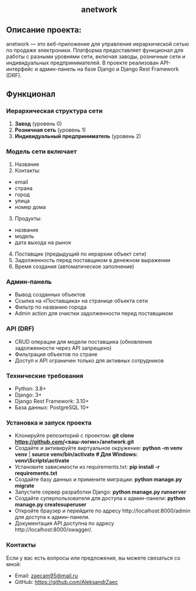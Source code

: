 <h2 align="center">anetwork</h2>

## Описание проекта:
anetwork — это веб-приложение для управления иерархической сетью по продаже электроники. Платформа предоставляет функционал для работы с разными уровнями сети, включая заводы, розничные сети и индивидуальных предпринимателей. В проекте реализован API-интерфейс и админ-панель на базе Django и Django Rest Framework (DRF).

## Функционал
 ### Иерархическая структура сети
1. **Завод** (уровень 0)
2. **Розничная сеть** (уровень 1)
3. **Индивидуальный предприниматель** (уровень 2)
 ### Модель сети включает
1. Название
2. Контакты:
- email
- страна
- город
- улица
- номер дома
3. Продукты:
- название
- модель
- дата выхода на рынок
4. Поставщик (предыдущий по иерархии объект сети)
5. Задолженность перед поставщиком в денежном выражении
6. Время создания (автоматическое заполнение)
 ### Админ-панель
- Вывод созданных объектов
- Ссылка на «Поставщика» на странице объекта сети
- Фильтр по названию города
- Admin action для очистки задолженности перед поставщиком
 ### API (DRF)
- CRUD операции для модели поставщика (обновление задолженности через API запрещено)
- Фильтрация объектов по стране
- Доступ к API ограничен только для активных сотрудников
 ### Технические требования
- Python: 3.8+
- Django: 3+
- Django Rest Framework: 3.10+
- База данных: PostgreSQL 10+

 ### Установка и запуск проекта
- Клонируйте репозиторий с проектом:  **git clone https://github.com/<ваш-логин>/anetwork.git**
- Создайте и активируйте виртуальное окружение: **python -m venv venv** | **source venv/bin/activate  # Для Windows: venv\Scripts\activate**
- Установите зависимости из requirements.txt: **pip install -r requirements.txt**
- Создайте базу данных и примените миграции: **python manage.py migrate**
- Запустите сервер разработки Django: **python manage.py runserver**
- Создайте суперпользователя для доступа к админ-панели: **python manage.py createsuperuser**
- Откройте браузер и перейдите по адресу http://localhost:8000/admin для доступа к админ-панели.
- Документация API доступна по адресу http://localhost:8000/swagger/.

### Контакты
Если у вас есть вопросы или предложения, вы можете связаться со мной:

- Email: zaecam95@mail.ru
- GitHub: https://github.com/AleksandrZaec
